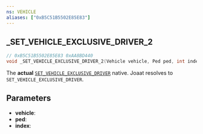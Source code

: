 ```yaml
---
ns: VEHICLE
aliases: ["0xB5C51B5502E85E83"]
---
```

## _SET_VEHICLE_EXCLUSIVE_DRIVER_2

```c
// 0xB5C51B5502E85E83 0xAA8BD440
void _SET_VEHICLE_EXCLUSIVE_DRIVER_2(Vehicle vehicle, Ped ped, int index);
```

The **actual** [`SET_VEHICLE_EXCLUSIVE_DRIVER`](#_0x41062318F23ED854) native. Joaat resolves to `SET_VEHICLE_EXCLUSIVE_DRIVER`.

## Parameters
* **vehicle**: 
* **ped**: 
* **index**: 

